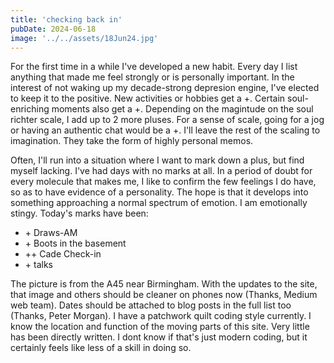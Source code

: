 ```yaml
---
title: 'checking back in'
pubDate: 2024-06-18
image: '../../assets/18Jun24.jpg'
---
```


For the first time in a while I've developed a new habit. Every day I list anything that made me feel strongly or is personally important. In the interest of not waking up my decade-strong depresion engine, I've elected to keep it to the positive. New activities or hobbies get a +. Certain soul-enriching moments also get a +. Depending on the magintude on the soul richter scale, I add up to 2 more pluses. For a sense of scale, going for a jog or having an authentic chat would be a +. I'll leave the rest of the scaling to imagination. They take the form of highly personal memos.

Often, I'll run into a situation where I want to mark down a plus, but find myself lacking. I've had days with no marks at all. In a period of doubt for every molecule that makes me, I like to confirm the few feelings I do have, so as to have evidence of a personality. The hope is that it develops into something approaching a normal spectrum of emotion. I am emotionally stingy. Today's marks have been:

- \+ Draws-AM
- \+ Boots in the basement
- ++ Cade Check-in
- \+ talks

The picture is from the A45 near Birmingham. With the updates to the site, that image and others should be cleaner on phones now (Thanks, Medium web team). Dates should be attached to blog posts in the full list too (Thanks, Peter Morgan). I have a patchwork quilt coding style currently. I know the location and function of the moving parts of this site. Very little has been directly written. I dont know if that's just modern coding, but it certainly feels like less of a skill in doing so.